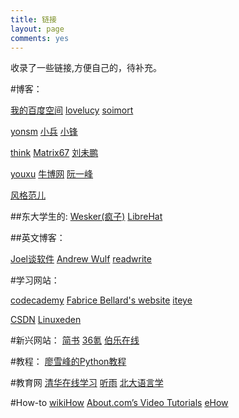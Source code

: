 ```yaml
---
title: 链接
layout: page
comments: yes
---
```


收录了一些链接,方便自己的，待补充。

#博客：

[我的百度空间](http://hi.baidu.com/xulihanghai)  [ lovelucy](http://www.lovelucy.info)   [ soimort](http://www.soimort.org)

[ yonsm](http://yonsm.net)  [ 小兵](http://www.xnbing.com/)  [ 小锋](http://www.likespc.cn)

[ think](http://batsov.com) [ Matrix67](http://www.matrix67.com) [ 刘未鹏](http://mindhacks.cn/)

[ youxu](http://blog.youxu.info/) [ 牛博网](http://www.niubowang.com/) [ 阮一峰](http://www.ruanyifeng.com/)

[风格范儿](http://www.stylefanr.org/)

##东大学生的:
[ Wesker(疯子)](http://sherlockwesker.postach.io/) [ LibreHat](https://www.librehat.com/)

##英文博客：

[Joel谈软件](http://www.joelonsoftware.com/) [ Andrew Wulf](http://thecodist.com/) [ readwrite](http://readwrite.com/)

#学习网站：

[codecademy](http://www.codecademy.com)  [ Fabrice Bellard's website](http://bellard.org/)  [ iteye](http://www.iteye.com/)

[CSDN](http://blog.csdn.net/)  [ Linuxeden](http://www.linuxeden.com/)

#新兴网站：
[简书](http://jianshu.io/)  [ 36氪](http://www.36kr.com/) [ 伯乐在线](http://www.jobbole.com/)

#教程：
[廖雪峰的Python教程](http://www.liaoxuefeng.com/wiki/001374738125095c955c1e6d8bb493182103fac9270762a000)

#教育网
[清华在线学习](http://learn.tsinghua.edu.cn)  [ 听雨](http://www.jnrain.com/) [ 北大语言学](http://ccl.pku.edu.cn/doubtfire/)

#How-to
[wikiHow](http://www.wikihow.com/) [ About.com’s Video Tutorials](http://video.about.com/) [ eHow](http://www.ehow.com/)